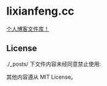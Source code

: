 # lixianfeng.cc
[个人博客文件库！](http://lixianfeng.cc/)

## License
./_posts/ 下文件内容未经同意禁止使用:

其他内容遵从 MIT License。
